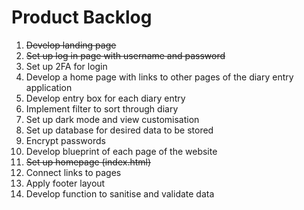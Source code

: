 # Product Backlog

1. ~~Develop landing page~~
2. ~~Set up log in page with username and password~~
3. Set up 2FA for login
4. Develop a home page with links to other pages of the diary entry application
5. Develop entry box for each diary entry
6. Implement filter to sort through diary
7. Set up dark mode and view customisation
8. Set up database for desired data to be stored
9. Encrypt passwords
10. Develop blueprint of each page of the website
11. ~~Set up homepage (index.html)~~
12. Connect links to pages
13. Apply footer layout
14. Develop function to sanitise and validate data
